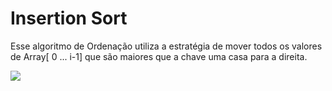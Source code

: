 # Insertion Sort

Esse algoritmo de Ordenação utiliza a estratégia de mover todos os valores de Array[ 0 ... i-1\] que são maiores que a chave uma casa para a direita.


![](https://en.wikipedia.org/wiki/Insertion_sort#/media/File:Insertion-sort-example-300px.gif)
